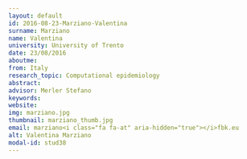 ```yaml
---
layout: default 
id: 2016-08-23-Marziano-Valentina
surname: Marziano
name: Valentina
university: University of Trento
date: 23/08/2016
aboutme: 
from: Italy
research_topic: Computational epidemiology
abstract: 
advisor: Merler Stefano
keywords: 
website: 
img: marziano.jpg
thumbnail: marziano_thumb.jpg
email: marziano<i class="fa fa-at" aria-hidden="true"></i>fbk.eu
alt: Valentina Marziano
modal-id: stud38
---
```

